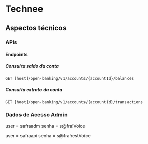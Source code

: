 # Technee

## Aspectos técnicos

### APIs

#### Endpoints

##### Consulta saldo da conta
`GET [host]/open-banking/v1/accounts/{accountId}/balances`

##### Consulta extrato da conta
`GET [host]/open-banking/v1/accounts/{accountId}/transactions`

### Dados de Acesso Admin
user = safraadm
senha = s@fra!Voice

user = safraapi
senha = s@fra!restVoice